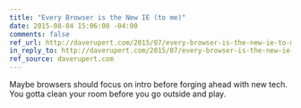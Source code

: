 ```yaml
---
title: "Every Browser is the New IE (to me)"
date: 2015-08-04 15:06:00 -04:00
comments: false
ref_url: http://daverupert.com/2015/07/every-browser-is-the-new-ie-to-me/
in_reply_to: http://daverupert.com/2015/07/every-browser-is-the-new-ie-to-me/
ref_source: daverupert.com
---
```


Maybe browsers should focus on intro before forging ahead with new tech. You gotta clean your room before you go outside and play.